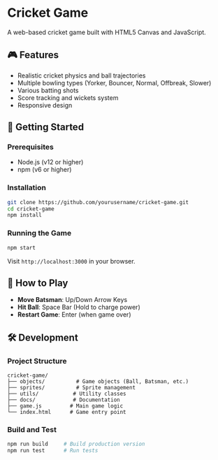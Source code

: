 # Cricket Game

A web-based cricket game built with HTML5 Canvas and JavaScript.

## 🎮 Features

- Realistic cricket physics and ball trajectories
- Multiple bowling types (Yorker, Bouncer, Normal, Offbreak, Slower)
- Various batting shots
- Score tracking and wickets system
- Responsive design

## 🚀 Getting Started

### Prerequisites
- Node.js (v12 or higher)
- npm (v6 or higher)

### Installation
```bash
git clone https://github.com/yourusername/cricket-game.git
cd cricket-game
npm install
```

### Running the Game
```bash
npm start
```
Visit `http://localhost:3000` in your browser.

## 🎯 How to Play

- **Move Batsman**: Up/Down Arrow Keys
- **Hit Ball**: Space Bar (Hold to charge power)
- **Restart Game**: Enter (when game over)

## 🛠️ Development

### Project Structure
```
cricket-game/
├── objects/          # Game objects (Ball, Batsman, etc.)
├── sprites/          # Sprite management
├── utils/           # Utility classes
├── docs/            # Documentation
├── game.js         # Main game logic
└── index.html      # Game entry point
```

### Build and Test
```bash
npm run build     # Build production version
npm run test      # Run tests
```
